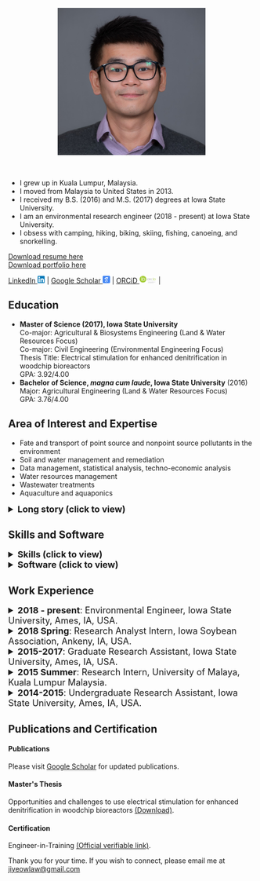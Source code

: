 <p style="text-align: center">
  <img src="Law-Ji Yeow243 cropped.jpg" height="300" /> 
</p>
 <br>

- I grew up in Kuala Lumpur, Malaysia. <br>
- I moved from Malaysia to United States in 2013. <br>
- I received my B.S. (2016) and M.S. (2017) degrees at Iowa State University. <br>
- I am an environmental research engineer (2018 - present) at Iowa State University. <br>
- I obsess with camping, hiking, biking, skiing, fishing, canoeing, and snorkelling. <br>

<a href="Ji Yeow Law - Resume.pdf">Download resume here</a> <br>
<a href="Ji Yeow Law - Portfolio.pdf">Download portfolio here</a> <br>

<a href="https://www.linkedin.com/in/ji-yeow-law-eit-bb040b65/" target="_blank" rel="noopener noreferrer">LinkedIn <img src="linkedin-tb.png" height="15" /></a> |
<a href="https://scholar.google.com/citations?hl=en&user=WJfo4p8AAAAJ" target="_blank" rel="noopener noreferrer">Google Scholar <img src="scholar16-tb.png" height="15" /></a> |
<a href="https://orcid.org/0000-0003-0964-7487" target="_blank" rel="noopener noreferrer">ORCiD <img src="orcid-tb.png" height="15" /></a> |

## Education
- __Master of Science (2017), Iowa State University__ <br>
Co-major: Agricultural & Biosystems Engineering (Land & Water Resources Focus) <br>
Co-major: Civil Engineering (Environmental Engineering Focus) <br>
Thesis Title: Electrical stimulation for enhanced denitrification in woodchip bioreactors <br>
GPA: 3.92/4.00 <br>
- __Bachelor of Science, _magna cum laude_, Iowa State University__ (2016) <br>
Major: Agricultural Engineering (Land & Water Resources Focus) <br>
GPA: 3.76/4.00 <br>


## Area of Interest and Expertise
- Fate and transport of point source and nonpoint source pollutants in the environment
- Soil and water management and remediation 
- Data management, statistical analysis, techno-economic analysis
- Water resources management
- Wastewater treatments
- Aquaculture and aquaponics

<details>
  <summary style="font-size: 18px;"><strong>Long story (click to view)</strong></summary>

In Iowa, intensive agricultural activities have contributed to water pollution in many recreational water bodies. Besides local water quality concerns, pollutant loading from Iowa also impacted downstream communities (i.e., the Gulf of Mexico). As an environmental research engineer and a community member who enjoys water recreational activities, I am passionate about improving water quality through best management practices. <br> 

I am interested in environmental monitoring to investigate the fate and transport of point source (e.g., urban) and nonpoint source (e.g., agriculture) pollutants in the environment. Besides identifying the pollutant sources, I also provide strategies to manage or remediate land and water resources using the most cost-effective approaches. <br>

I enjoy a good mix of lab, field, and office tasks. In the lab, I design and conduct lab-scale studies that typically serve as a proof-of-concept. In the field, I test and demonstrate the scalability and practicability of successful lab experiments. I also help nonprofit, state, and private agencies design and conduct watershed-scale water quality monitoring. I also help clients identify practical best management practices to meet their soil and water quality goals. Finally, in the office, I typically spend my time writing proposals, budgeting, preparing work plans/SOPs, analyzing data, and writing technical reports and peer-reviewed articles. <br> 

Besides environmental monitoring/treatment in agroecosystems, I am also interested in urban water resources management and treatment. I was exposed to municipal wastewater treatment during my internship after completing my B.S. degree. During my M.S. program, I included Civil (Environmental focus) Engineering as my co-major and have taken several urban stormwater and wastewater treatment courses. While I primarily work on agroecosystems projects, I keep myself updated with urban waste/wastewater management and treatment technologies. <br>

Retiring as a fish farmer is my long-term goal, and I wish to apply my water quality expertise in sustainable aquaculture. Specifically, I aim to improve aquaculture production and cost efficiency using recirculating aquaculture or aquaponics systems.


</details>

## Skills and Software
<details>
  <summary style="font-size: 18px;"><strong>Skills (click to view)</strong></summary>
 
- Data management and analysis 
- Engineering economic analysis
- Computer aided drawing (CAD)
- Hydrology and hydraulic (H&H) modeling 
- Field survey (e.g., RTK GPS, GNSS)
- Field sampling (soil and water)
- Field construction and instrumentation (automated water samplers, environmental sensors)
- Lab experimental design and instrumentation
- Project management
- Multilingual (English - primary, Mandarin, Malay)

</details>

<details>
  <summary style="font-size: 18px;"><strong>Software (click to view)</strong></summary>
 
- Data management and analysis
  - MS Excel
  - Python, VBA 
  - JMP, SAS, OriginLab 
- CAD and H&H models
  - AutoCAD
  - SolidWorks 
  - ArcGIS

</details>

## Work Experience
<details>
  <summary style="font-size: 18px;"><strong>2018 - present</strong>: Environmental Engineer, Iowa State University, Ames, IA, USA.</summary>

- Provide consulting services to address environmental issues using practical, cost-effective approaches <br>
  - Collect water quantity/quality and topographic data <br>
  - Model pollutant transport to calculate waste load allocations (TMDLs) <br>
- Develop and demonstrate innovative water management/remediation technologies to improve performance and reduce cost <br>
  - Prepare research proposals for funding to execute ideas and deliver results <br>
  - Collaborate with multi-disciplinary peers to address higher-level issues <br>
- Install, maintain, and operate water monitoring stations and sensors <br>
- Prepare work plans and SOPs to ensure high quality and consistent work <br>
- Automate data management and analysis to improve efficiency <br>
- Conduct engineering cost analysis to examine and improve cost-efficiency <br>
- Develop watershed management plans, reports, and refereed articles <br>
- Support OSHA compliance training to ensure safe work environments <br>
- Manage and forecast expenses to track and allocate project resources <br>
- Mentor and train new employees for career progression
</details>

<details>
  <summary style="font-size: 18px;"><strong>2018 Spring</strong>: Research Analyst Intern, Iowa Soybean Association, Ankeny, IA, USA.</summary>

- Used H&H models to estimate nitrogen loading and reduction across Iowa <br>
  - Computed surface/subsurface nitrogen loads in tile-drained landscapes <br>
  - Computed flows and nitrogen load reductions of bioreactors 
</details>

<details>
  <summary style="font-size: 18px;"><strong>2015-2017</strong>: Graduate Research Assistant, Iowa State University, Ames, IA, USA.</summary>

- Led the design process to develop electrically stimulated denitrification bioreactors, and successfully demonstrated improved bioreactor performance in feasibilities studies <br>
  - Developed engineering drawings of the finalized bioreactor design for peer-reviewed publication <br>
  - Responsible for daily operation, maintenance, and sampling of bioreactors <br>
  - Performed data management, analysis, and interpretation of research data <br>
  - Conducted techno-economic analysis to evaluate the cost feasibility of modified bioreactors compared to conventional bioreactors <br>
 
</details>

<details>
  <summary style="font-size: 18px;"><strong>2015 Summer</strong>: Research Intern, University of Malaya, Kuala Lumpur Malaysia.</summary>

- Assisted a research study to investigate the efficiency of enhanced biological phosphorus removal (EBPR) process in municipal wastewater treatment under tropical-temperature conditions <br>
  - Performed routine maintenance, sampling, and chemical analyses on sequencing batch bioreactors <br>
  - Produced a literature review report on extended aeration wastewater treatments systems <br>
</details>

<details>
  <summary style="font-size: 18px;"><strong>2014-2015</strong>: Undergraduate Research Assistant, Iowa State University, Ames, IA, USA.</summary>

- Assisted studies on water and soil quality research
  - Supported field construction, maintenance, and sampling for field-scale denitrification bioreactors at the research demonstration site
  - Performed water sampling and maintenance for lab-scale denitrification bioreactors
  - Performed soil/water sampling in corn-soybean research plots receiving poultry manure
- Conducted chemical, biological, and physical analyses of soil/water samples in the laboratory
- Developed engineering drawings of bioreactors for peer-reviewed publication
</details>

## Publications and Certification
#### Publications
Please visit <a href="https://scholar.google.com/citations?hl=en&user=WJfo4p8AAAAJ" target="_blank" rel="noopener noreferrer">Google Scholar</a> for updated publications.

#### Master's Thesis
Opportunities and challenges to use electrical stimulation for enhanced denitrification in woodchip bioreactors <a href="https://doi.org/10.31274/etd-180810-5174" target="_blank" rel="noopener noreferrer">(Download)</a>.

#### Certification
Engineer-in-Training <a href="https://account.ncees.org/rn/1653761-901097-c6e1990" target="_blank" rel="noopener noreferrer">(Official verifiable link)</a>.






Thank you for your time. If you wish to connect, please email me at jiyeowlaw@gmail.com
